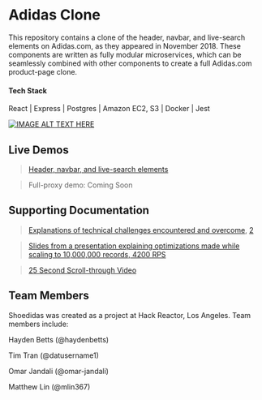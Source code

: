 # Adidas Clone

This repository contains a clone of the header, navbar, and live-search elements on Adidas.com, as they appeared in November 2018. These components are written as fully modular microservices, which can be seamlessly combined with other components to create a full Adidas.com product-page clone.

#### Tech Stack
React | Express | Postgres | Amazon EC2, S3 | Docker | Jest

[![IMAGE ALT TEXT HERE](https://i.imgur.com/CZP6LVH.gif)](https://www.youtube.com/watch?v=iUA7akiyqQM)

## Live Demos
> [Header, navbar, and live-search elements](http://54.146.229.91:3000/)

> Full-proxy demo: Coming Soon

## Supporting Documentation
> [Explanations of technical challenges encountered and overcome](https://www.youtube.com/watch?v=rScMgF77G0U), [2](https://www.youtube.com/watch?v=XKypb11Ok2o)

> [Slides from a presentation explaining optimizations made while scaling to 10,000,000 records, 4200 RPS](https://docs.google.com/presentation/d/1oLnoV3tQnWJlWnQBg-WspJ_Cik1YmxTjscEmiLPMicE/edit?usp=sharing)

> [25 Second Scroll-through Video](https://www.youtube.com/watch?v=iUA7akiyqQM)

## Team Members
Shoedidas was created as a project at Hack Reactor, Los Angeles. Team members include:

Hayden Betts (@haydenbetts)

Tim Tran (@datusername1)

Omar Jandali (@omar-jandali)

Matthew Lin (@mlin367)
